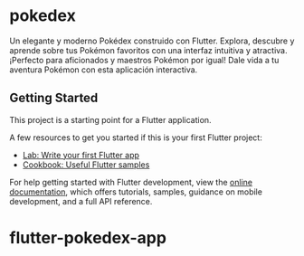 # pokedex

Un elegante y moderno Pokédex construido con Flutter. Explora, descubre y aprende sobre tus Pokémon favoritos con una interfaz intuitiva y atractiva. ¡Perfecto para aficionados y maestros Pokémon por igual! Dale vida a tu aventura Pokémon con esta aplicación interactiva.

## Getting Started

This project is a starting point for a Flutter application.

A few resources to get you started if this is your first Flutter project:

- [Lab: Write your first Flutter app](https://docs.flutter.dev/get-started/codelab)
- [Cookbook: Useful Flutter samples](https://docs.flutter.dev/cookbook)

For help getting started with Flutter development, view the
[online documentation](https://docs.flutter.dev/), which offers tutorials,
samples, guidance on mobile development, and a full API reference.
# flutter-pokedex-app

